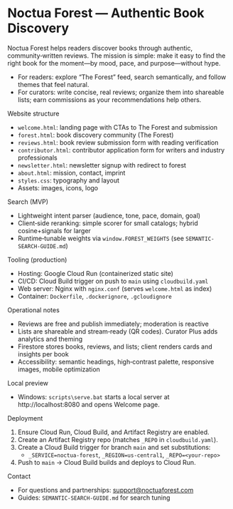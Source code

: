 # Noctua Forest — Authentic Book Discovery

Noctua Forest helps readers discover books through authentic, community‑written reviews. The mission is simple: make it easy to find the right book for the moment—by mood, pace, and purpose—without hype.

- For readers: explore “The Forest” feed, search semantically, and follow themes that feel natural.
- For curators: write concise, real reviews; organize them into shareable lists; earn commissions as your recommendations help others.

Website structure
- `welcome.html`: landing page with CTAs to The Forest and submission
- `forest.html`: book discovery community (The Forest)
- `reviews.html`: book review submission form with reading verification
- `contributor.html`: contributor application form for writers and industry professionals
- `newsletter.html`: newsletter signup with redirect to forest
- `about.html`: mission, contact, imprint
- `styles.css`: typography and layout
- Assets: images, icons, logo

Search (MVP)
- Lightweight intent parser (audience, tone, pace, domain, goal)
- Client‑side reranking: simple scorer for small catalogs; hybrid cosine+signals for larger
- Runtime‑tunable weights via `window.FOREST_WEIGHTS` (see `SEMANTIC-SEARCH-GUIDE.md`)

Tooling (production)
- Hosting: Google Cloud Run (containerized static site)
- CI/CD: Cloud Build trigger on push to `main` using `cloudbuild.yaml`
- Web server: Nginx with `nginx.conf` (serves `welcome.html` as index)
- Container: `Dockerfile`, `.dockerignore`, `.gcloudignore`

Operational notes
- Reviews are free and publish immediately; moderation is reactive
- Lists are shareable and stream‑ready (QR codes). Curator Plus adds analytics and theming
- Firestore stores books, reviews, and lists; client renders cards and insights per book
- Accessibility: semantic headings, high‑contrast palette, responsive images, mobile optimization

Local preview
- Windows: `scripts\serve.bat` starts a local server at http://localhost:8080 and opens Welcome page.

Deployment
1. Ensure Cloud Run, Cloud Build, and Artifact Registry are enabled.
2. Create an Artifact Registry repo (matches `_REPO` in `cloudbuild.yaml`).
3. Create a Cloud Build trigger for branch `main` and set substitutions:
   - `_SERVICE=noctua-forest`, `_REGION=us-central1`, `_REPO=<your-repo>`
4. Push to `main` → Cloud Build builds and deploys to Cloud Run.

Contact
- For questions and partnerships: support@noctuaforest.com
- Guides: `SEMANTIC-SEARCH-GUIDE.md` for search tuning